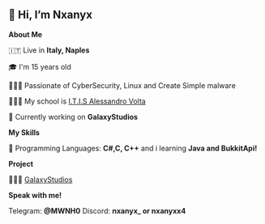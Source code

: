 ## 👋 Hi, I’m Nxanyx

**About Me**

🇮🇹 Live in **Italy, Naples**

🎓 I'm 15 years old

👨🏻‍💻 Passionate of CyberSecurity, Linux and Create Simple malware

👨🏻‍🏫 My school is [I.T.I.S Alessandro Volta](
https://www.itisvoltanapoli.edu.it/)

🚀 Currently working on **GalaxyStudios**

**My Skills**

🧵 Programming Languages: **C#,C, C++** and i learning **Java and BukkitApi!** 

**Project**

🧙🏻‍♂️ [GalaxyStudios](discord.nxanyx.it)

**Speak with me!**

Telegram: **@MWNH0**
Discord: **nxanyx_ or nxanyxx4**
